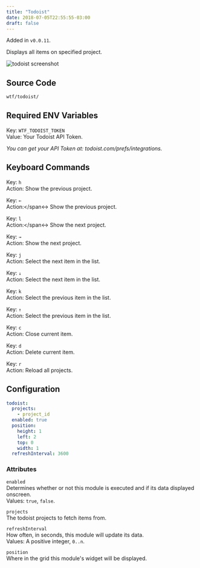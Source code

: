 ```yaml
---
title: "Todoist"
date: 2018-07-05T22:55:55-03:00
draft: false
---
```


Added in `v0.0.11`.

Displays all items on specified project.

<img src="/imgs/modules/todoist.png" alt="todoist screenshot" />

## Source Code

```bash
wtf/todoist/
```

## Required ENV Variables

<span class="caption">Key:</span> `WTF_TODOIST_TOKEN` <br />
<span class="caption">Value:</span> Your Todoist API Token. <br />

_You can get your API Token at: todoist.com/prefs/integrations._

## Keyboard Commands

<span class="caption">Key:</span> `h` <br />
<span class="caption">Action:</span> Show the previous project.

<span class="caption">Key:</span> `←` <br />
<span class="caption">Action:</span←> Show the previous project.

<span class="caption">Key:</span> `l` <br />
<span class="caption">Action:</span←> Show the next project.

<span class="caption">Key:</span> `→` <br />
<span class="caption">Action:</span> Show the next project.

<span class="caption">Key:</span> `j` <br />
<span class="caption">Action:</span> Select the next item in the list.

<span class="caption">Key:</span> `↓` <br />
<span class="caption">Action:</span> Select the next item in the list.

<span class="caption">Key:</span> `k` <br />
<span class="caption">Action:</span> Select the previous item in the list.

<span class="caption">Key:</span> `↑` <br />
<span class="caption">Action:</span> Select the previous item in the list.

<span class="caption">Key:</span> `c` <br />
<span class="caption">Action:</span> Close current item.

<span class="caption">Key:</span> `d` <br />
<span class="caption">Action:</span> Delete current item.

<span class="caption">Key:</span> `r` <br />
<span class="caption">Action:</span> Reload all projects.

## Configuration

```yaml
todoist:
  projects:
    - project_id
  enabled: true
  position:
    height: 1
    left: 2
    top: 0
    width: 1
  refreshInterval: 3600
```

### Attributes

`enabled` <br />
Determines whether or not this module is executed and if its data displayed onscreen. <br />
Values: `true`, `false`.

`projects` <br />
The todoist projects to fetch items from. <br />

`refreshInterval` <br />
How often, in seconds, this module will update its data. <br />
Values: A positive integer, `0..n`.

`position` <br />
Where in the grid this module's widget will be displayed. <br />

